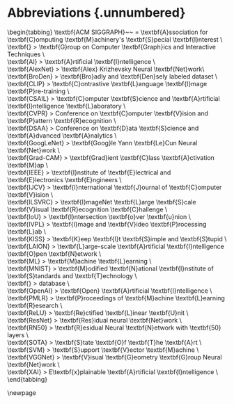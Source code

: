 # Abbreviations {.unnumbered}

\begin{tabbing}
\textbf{ACM SIGGRAPH}~~    \=  \textbf{A}ssociation for \textbf{C}omputing \textbf{M}achinery's \textbf{S}pecial \textbf{I}nterest \\  
\textbf{}           \>  \textbf{G}roup on Computer \textbf{Graph}ics and Interactive Techniques \\  
\textbf{AI}         \> \textbf{A}rtificial \textbf{I}ntelligence \\  
\textbf{AlexNet}    \> \textbf{Alex} Krizhevsky Neural \textbf{Net}work\\  
\textbf{BroDen}     \> \textbf{Bro}adly and \textbf{Den}sely labeled dataset \\  
\textbf{CLIP}       \> \textbf{C}ontrastive \textbf{L}anguage \textbf{I}mage \textbf{P}re-training \\  
\textbf{CSAIL}      \> \textbf{C}omputer \textbf{S}cience and \textbf{A}rtificial \textbf{I}ntelligence \textbf{L}aboratory  \\  
\textbf{CVPR}       \> Conference on \textbf{C}omputer \textbf{V}ision and \textbf{P}attern \textbf{R}ecognition \\  
\textbf{DSAA}       \> Conference on \textbf{D}ata \textbf{S}cience and \textbf{A}dvanced \textbf{A}nalytics \\  
\textbf{GoogLeNet}  \> \textbf{Goog}le Yann \textbf{Le}Cun Neural \textbf{Net}work \\  
\textbf{Grad-CAM}   \> \textbf{Grad}ient \textbf{C}lass \textbf{A}ctivation \textbf{M}ap \\  
\textbf{IEEE}       \> \textbf{I}nstitute of \textbf{E}lectrical and \textbf{E}lectronics \textbf{E}ngineers \\  
\textbf{IJCV}       \> \textbf{I}nternational \textbf{J}ournal of \textbf{C}omputer \textbf{V}ision \\  
\textbf{ILSVRC}     \> \textbf{I}mageNet \textbf{L}arge \textbf{S}cale \textbf{V}isual \textbf{R}ecognition \textbf{C}hallenge \\  
\textbf{IoU}        \> \textbf{I}ntersection \textbf{o}ver \textbf{u}nion \\ 
\textbf{IVPL}       \> \textbf{I}mage and \textbf{V}ideo \textbf{P}rocessing \textbf{L}ab \\  
\textbf{KISS}       \> \textbf{K}eep \textbf{I}t \textbf{S}imple and \textbf{S}tupid \\  
\textbf{LAION}      \> \textbf{L}arge-scale \textbf{A}rtificial \textbf{I}ntelligence \textbf{O}pen \textbf{N}etwork \\  
\textbf{ML}         \> \textbf{M}achine \textbf{L}earning \\  
\textbf{MNIST}      \> \textbf{M}odified \textbf{N}ational \textbf{I}nstitute of \textbf{S}tandards and \textbf{T}echnology \\  
\textbf{}           \> database \\  
\textbf{OpenAI}     \> \textbf{Open} \textbf{A}rtificial \textbf{I}ntelligence \\  
\textbf{PMLR}       \> \textbf{P}roceedings of \textbf{M}achine \textbf{L}earning \textbf{R}esearch \\  
\textbf{ReLU}       \> \textbf{Re}ctified \textbf{L}inear \textbf{U}nit \\  
\textbf{ResNet}     \> \textbf{Res}idual neural \textbf{Net}work \\  
\textbf{RN50}       \> \textbf{R}esidual Neural \textbf{N}etwork with \textbf{50} layers \\  
\textbf{SOTA}       \> \textbf{S}tate \textbf{O}f \textbf{T}he \textbf{A}rt \\
\textbf{SVM}        \> \textbf{S}upport \textbf{V}ector \textbf{M}achine \\    
\textbf{VGGNet}     \> \textbf{V}isual \textbf{G}eometry \textbf{G}roup Neural \textbf{Net}work \\  
\textbf{XAI}        \> E\textbf{x}plainable \textbf{A}rtificial \textbf{I}ntelligence \\  
\end{tabbing}

\newpage
